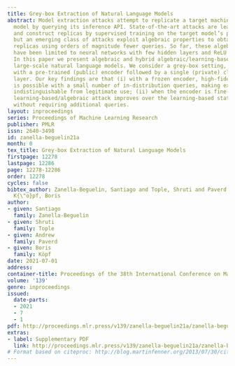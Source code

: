 ```yaml
---
title: Grey-box Extraction of Natural Language Models
abstract: Model extraction attacks attempt to replicate a target machine learning
  model by querying its inference API. State-of-the-art attacks are learning-based
  and construct replicas by supervised training on the target model’s predictions,
  but an emerging class of attacks exploit algebraic properties to obtain high-fidelity
  replicas using orders of magnitude fewer queries. So far, these algebraic attacks
  have been limited to neural networks with few hidden layers and ReLU activations.
  In this paper we present algebraic and hybrid algebraic/learning-based attacks on
  large-scale natural language models. We consider a grey-box setting, targeting models
  with a pre-trained (public) encoder followed by a single (private) classification
  layer. Our key findings are that (i) with a frozen encoder, high-fidelity extraction
  is possible with a small number of in-distribution queries, making extraction attacks
  indistinguishable from legitimate use; (ii) when the encoder is fine-tuned, a hybrid
  learning-based/algebraic attack improves over the learning-based state-of-the-art
  without requiring additional queries.
layout: inproceedings
series: Proceedings of Machine Learning Research
publisher: PMLR
issn: 2640-3498
id: zanella-beguelin21a
month: 0
tex_title: Grey-box Extraction of Natural Language Models
firstpage: 12278
lastpage: 12286
page: 12278-12286
order: 12278
cycles: false
bibtex_author: Zanella-Beguelin, Santiago and Tople, Shruti and Paverd, Andrew and
  K{\"o}pf, Boris
author:
- given: Santiago
  family: Zanella-Beguelin
- given: Shruti
  family: Tople
- given: Andrew
  family: Paverd
- given: Boris
  family: Köpf
date: 2021-07-01
address:
container-title: Proceedings of the 38th International Conference on Machine Learning
volume: '139'
genre: inproceedings
issued:
  date-parts:
  - 2021
  - 7
  - 1
pdf: http://proceedings.mlr.press/v139/zanella-beguelin21a/zanella-beguelin21a.pdf
extras:
- label: Supplementary PDF
  link: http://proceedings.mlr.press/v139/zanella-beguelin21a/zanella-beguelin21a-supp.pdf
# Format based on citeproc: http://blog.martinfenner.org/2013/07/30/citeproc-yaml-for-bibliographies/
---
```

